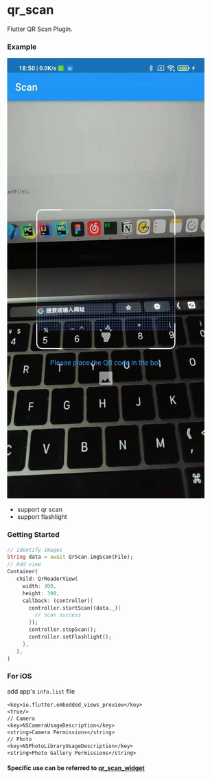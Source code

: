 # qr_scan

Flutter QR Scan Plugin.

### Example
![flutter_qr_scan](https://github.com/Gentleflow/qr_scan/blob/master/screenshot/flutter_qr_scan.jpg)

- support qr scan
- support flashlight

### Getting Started
```dart
// Identify images
String data = await QrScan.imgScan(File);
// Add view
Container(
   child: QrReaderView(
     width: 300,
     height: 300,
     callback: (controller){
       controller.startScan((data,_){
         // scan success 
       });
       controller.stopScan();
       controller.setFlashlight();
     },
   ),
)
```

### For iOS 
add app's `info.list` file
```
<key>io.flutter.embedded_views_preview</key>
<true/>
// Camera
<key>NSCameraUsageDescription</key>
<string>Camera Permissions</string>
// Photo
<key>NSPhotoLibraryUsageDescription</key>
<string>Photo Gallery Permissions</string>
```

#### Specific use can be referred to [qr_scan_widget](https://github.com/Gentleflow/qr_scan/blob/master/example/lib/qr_scan_widget.dart)

